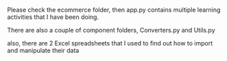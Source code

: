 Please check the ecommerce folder, then app.py contains multiple learning activities that I have been doing.

There are also a couple of component folders, Converters.py and Utils.py

also, there are 2 Excel spreadsheets that I used to find out how to import and manipulate their data
